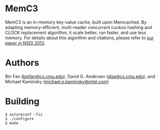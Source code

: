 MemC3
=====

MemC3 is an in-memory key-value cache, built upon Memcached. By adapting memory-efficient, multi-reader concurrent cuckoo hashing and CLOCK replacement algorithm, it scale better, run faster, and use less memory. For details about this algorithm and citations, please refer to [our paper in NSDI 2013][1].

   [1]: http://www.cs.cmu.edu/~dga/papers/memc3-nsdi2013.pdf "MemC3: Compact and Concurrent Memcache with Dumber Caching and Smarter Hashing"

Authors
======= 

Bin Fan (binfan@cs.cmu.edu), David G. Andersen (dga@cs.cmu.edu), and Michael Kaminsky (michael.e.kaminsky@intel.com)

Building
==========

    $ autoreconf -fis
    $ ./configure
    $ make
